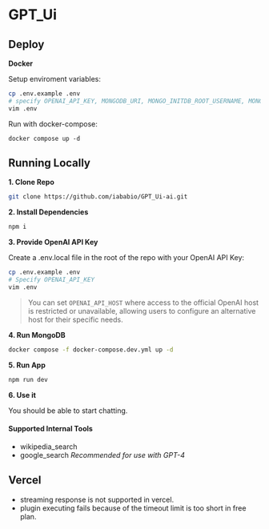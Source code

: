 # GPT_Ui


## Deploy

**Docker**

Setup enviroment variables:

```bash
cp .env.example .env
# specify OPENAI_API_KEY, MONGODB_URI, MONGO_INITDB_ROOT_USERNAME, MONGO_INITDB_ROOT_PASSWORD
vim .env
```

Run with docker-compose:

```shell
docker compose up -d
```

## Running Locally

**1. Clone Repo**

```bash
git clone https://github.com/iababio/GPT_Ui-ai.git
```

**2. Install Dependencies**

```bash
npm i
```

**3. Provide OpenAI API Key**

Create a .env.local file in the root of the repo with your OpenAI API Key:

```bash
cp .env.example .env
# Specify OPENAI_API_KEY
vim .env
```

> You can set `OPENAI_API_HOST` where access to the official OpenAI host is restricted or unavailable, allowing users to configure an alternative host for their specific needs.

**4. Run MongoDB**

```bash
docker compose -f docker-compose.dev.yml up -d
```

**5. Run App**

```bash
npm run dev
```

**6. Use it**

You should be able to start chatting.

#### Supported Internal Tools

- wikipedia_search
- google_search
_Recommended for use with GPT-4_

## Vercel

- streaming response is not supported in vercel.
- plugin executing fails because of the timeout limit is too short in free plan.



